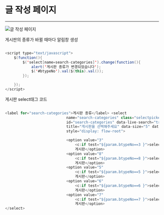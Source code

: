 # 글 작성 페이지

***

![글 작성 페이지](https://user-images.githubusercontent.com/105349816/182619797-b4a5d192-88d8-434d-b6e7-7a4677b8ce32.JPG)

게시판의 종류가 바뀔 때마다 알림창 생성

```java

<script type="text/javascript">
	$(function(){
		$('select[name=search-categories]').change(function(){
			alert('게시판 종류가 변경되었습니다');
			$('#btypeNo').val($(this).val());
		});

	});
</script>

```

게시판 select태그 코드

```java
	
<label for="search-categories">게시판 종류</label> <select
							name="search-categories" class="selectpicker"
							id="search-categories" data-live-search="true"
							title="게시판을 선택해주세요" data-size="5" data-container="body"
							style="display: flow-root">

							<option value="3"
								<c:if test="${param.btypeNo==3 }">selected="selected"</c:if>>QNA
								게시판</option>
							<option value="8"
								<c:if test="${param.btypeNo==8 }">selected="selected"</c:if>>자유
								게시판</option>
							<option value="5"
								<c:if test="${param.btypeNo==5 }">selected="selected"</c:if>>질문
								게시판</option>
							<option value="6"
								<c:if test="${param.btypeNo==6 }">selected="selected"</c:if>>공유/정보
								게시판</option>
							<option value="7"
								<c:if test="${param.btypeNo==7 }">selected="selected"</c:if>>개인의뢰
								게시판</option>
</select>

```
